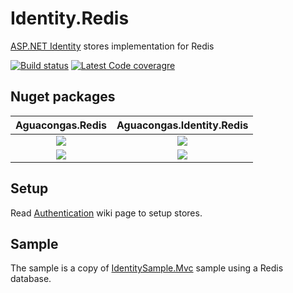 # Identity.Redis
[ASP.NET Identity](https://github.com/aspnet/identity) stores implementation for Redis

[![Build status](https://ci.appveyor.com/api/projects/status/h3n8dna94b156o58/branch/develop?svg=true)](https://ci.appveyor.com/project/aguacongas/identity-Redis)
[![Latest Code coveragre](https://aguacongas.github.io/Identity.Redis/latest/badge_linecoverage.svg)](https://aguacongas.github.io/Identity.Redis/latest)

Nuget packages
--------------
|Aguacongas.Redis|Aguacongas.Identity.Redis|
|:------:|:------:|
[![][Aguacongas.Redis-badge]][Aguacongas.Redis-nuget]|[![][Aguacongas.Identity.Redis-badge]][Aguacongas.Identity.Redis-nuget]|
[![][Aguacongas.Redis-downloadbadge]][Aguacongas.Redis-nuget]|[![][Aguacongas.Identity.Redis-downloadbadge]][Aguacongas.Identity.Redis-nuget]|


[Aguacongas.Redis-badge]: https://img.shields.io/nuget/v/Aguacongas.Redis.svg
[Aguacongas.Redis-downloadbadge]: https://img.shields.io/nuget/dt/Aguacongas.Redis.svg
[Aguacongas.Redis-nuget]: https://www.nuget.org/packages/Aguacongas.Redis/

[Aguacongas.Identity.Redis-badge]: https://img.shields.io/nuget/v/Aguacongas.Identity.Redis.svg
[Aguacongas.Identity.Redis-downloadbadge]: https://img.shields.io/nuget/dt/Aguacongas.Identity.Redis.svg
[Aguacongas.Identity.Redis-nuget]: https://www.nuget.org/packages/Aguacongas.Identity.Redis/



## Setup

Read [Authentication](https://github.com/aguacongas/Identity.Redis/wiki/Authentication) wiki page to setup stores.

## Sample

The sample is a copy of [IdentitySample.Mvc](https://github.com/aspnet/Identity/tree/dev/samples/IdentitySample.Mvc) sample using a Redis database.  

